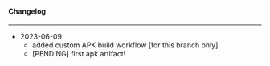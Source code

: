 #### Changelog #
*************************************

- 2023-06-09
    - added custom APK build workflow [for this branch only]
    - [PENDING] first apk artifact!